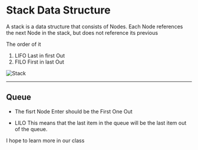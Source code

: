 # Stack Data Structure

A stack is a data structure that consists of Nodes. Each Node references the next Node in the stack, but does not reference its previous 

The order of it
1. LIFO Last in first Out 
2. FILO First in last Out

![Stack](https://codefellows.github.io/common_curriculum/data_structures_and_algorithms/Code_401/class-10/resources/images/stack1.PNG)

--------------------------

## Queue 

- The fisrt Node Enter should be the  First One Out

- LILO This means that the last item in the queue will be the last item out of the queue.

I hope to learn more in our class 

